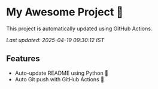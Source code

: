 # My Awesome Project 🚀

This project is automatically updated using GitHub Actions.

_Last updated: 2025-04-19 09:30:12 IST_

## Features
- Auto-update README using Python 🐍
- Auto Git push with GitHub Actions 🤖
